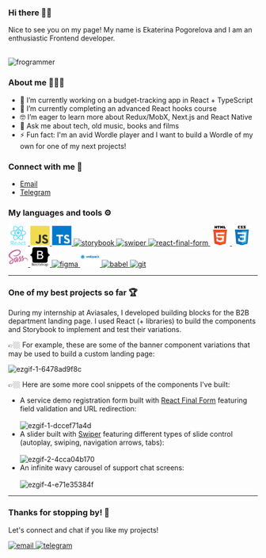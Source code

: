 ### Hi there 👋🏼

<!--
**20thcenturyfrog/20thcenturyfrog** is a ✨ _special_ ✨ repository because its `README.md` (this file) appears on your GitHub profile.

Here are some ideas to get you started:

- 🔭 I’m currently working on ...
- 🌱 I’m currently learning ...
- 👯 I’m looking to collaborate on ...
- 🤔 I’m looking for help with ...
- 💬 Ask me about ...
- 📫 How to reach me: ...
- 😄 Pronouns: ...
- ⚡ Fun fact: ...
-->

Nice to see you on my page! My name is Ekaterina Pogorelova and I am an enthusiastic Frontend developer.
<br/><br/>

<img alt="frogrammer" width="350" src="https://media.tenor.com/YUzRkMOL-3EAAAAC/programming-computer-frog.gif">

### About me 👩🏼‍💻

- 🔭 I’m currently working on a budget-tracking app in React + TypeScript
- 🌱 I’m currently completing an advanced React hooks course
- 🤓 I’m eager to learn more about Redux/MobX, Next.js and React Native
- 💬 Ask me about tech, old music, books and films
- ⚡ Fun fact: I'm an avid Wordle player and I want to build a Wordle of my own for one of my next projects!

### Connect with me 👀

- <a href="mailto:pogorelova.katerina@yandex.ru" target="_blank" rel="noreferrer">Email</a>
- <a href="https://t.me/twentiethcenturyfrog" target="_blank" rel="noreferrer">Telegram</a>

### My languages and tools ⚙️

  <a href="https://reactjs.org/" target="_blank" rel="noreferrer"> <img src="https://raw.githubusercontent.com/devicons/devicon/master/icons/react/react-original-wordmark.svg" alt="react" width="40" height="40"/> </a>
  <a href="https://developer.mozilla.org/en-US/docs/Web/JavaScript" target="_blank" rel="noreferrer"> <img src="https://raw.githubusercontent.com/devicons/devicon/master/icons/javascript/javascript-original.svg" alt="javascript" width="40" height="40"/> </a>
  <a href="https://www.typescriptlang.org/" target="_blank" rel="noreferrer"> <img src="https://raw.githubusercontent.com/devicons/devicon/master/icons/typescript/typescript-original.svg" alt="typescript" width="40" height="40"/> </a>
  <a href="https://storybook.js.org/" target="_blank" rel="noreferrer"> <img src="https://www.svgrepo.com/show/354397/storybook-icon.svg" alt="storybook" width="40" height="40"/> </a>
  <a href="https://swiperjs.com/" target="_blank" rel="noreferrer"> <img src="https://swiperjs.com/images/swiper-logo.svg" alt="swiper" width="40" height="40"/> </a>
  <a href="https://final-form.org/react" target="_blank" rel="noreferrer"> <img src="https://avatars.githubusercontent.com/u/34044827?v=4&s=160" alt="react-final-form" width="40" height="40"/> </a>
  <a href="https://www.w3.org/html/" target="_blank" rel="noreferrer"> <img src="https://raw.githubusercontent.com/devicons/devicon/master/icons/html5/html5-original-wordmark.svg" alt="html5" width="40" height="40"/> </a>
  <a href="https://www.w3schools.com/css/" target="_blank" rel="noreferrer"> <img src="https://raw.githubusercontent.com/devicons/devicon/master/icons/css3/css3-original-wordmark.svg" alt="css3" width="40" height="40"/> </a>
  <a href="https://sass-lang.com" target="_blank" rel="noreferrer"> <img src="https://raw.githubusercontent.com/devicons/devicon/master/icons/sass/sass-original.svg" alt="sass" width="40" height="40"/> </a>
  <a href="https://getbootstrap.com" target="_blank" rel="noreferrer"> <img src="https://raw.githubusercontent.com/devicons/devicon/master/icons/bootstrap/bootstrap-plain-wordmark.svg" alt="bootstrap" width="40" height="40"/> </a>
  <a href="https://www.figma.com/" target="_blank" rel="noreferrer"> <img src="https://www.vectorlogo.zone/logos/figma/figma-icon.svg" alt="figma" width="40" height="40"/> </a>
  <a href="https://webpack.js.org" target="_blank" rel="noreferrer"> <img src="https://raw.githubusercontent.com/devicons/devicon/d00d0969292a6569d45b06d3f350f463a0107b0d/icons/webpack/webpack-original-wordmark.svg" alt="webpack" width="40" height="40"/> </a>
  <a href="https://babeljs.io/" target="_blank" rel="noreferrer"> <img src="https://www.vectorlogo.zone/logos/babeljs/babeljs-icon.svg" alt="babel" width="40" height="40"/> </a>
  <a href="https://git-scm.com/" target="_blank" rel="noreferrer"> <img src="https://www.vectorlogo.zone/logos/git-scm/git-scm-icon.svg" alt="git" width="40" height="40"/> </a>

<hr/>

### One of my best projects so far 🏆

During my internship at Aviasales, I developed building blocks for the B2B department landing page. I used React (+ libraries) to build the components and Storybook to implement and test their variations.

👉🏼 For example, these are some of the banner component variations that may be used to build a custom landing page:

![ezgif-1-6478ad9f8c](https://github.com/20thcenturyfrog/20thcenturyfrog/assets/114294885/76594d1f-ec84-4ac5-af7a-a3bf6e210c33)

👉🏼 Here are some more cool snippets of the components I've built:

- A service demo registration form built with [React Final Form](https://final-form.org/react) featuring field validation and URL redirection:<br/><br/>![ezgif-1-dccef71a4d](https://github.com/20thcenturyfrog/20thcenturyfrog/assets/114294885/09560d02-8a33-4b97-9bf9-9ade46f553af)
- A slider built with [Swiper](https://swiperjs.com/) featuring different types of slide control (autoplay, swiping, navigation arrows, tabs):<br/><br/>![ezgif-2-4cca04b170](https://github.com/20thcenturyfrog/20thcenturyfrog/assets/114294885/75711935-3e07-43d9-9bc2-b1dbdb2fb133)
- An infinite wavy carousel of support chat screens:<br/><br/>![ezgif-4-e71e35384f](https://github.com/20thcenturyfrog/20thcenturyfrog/assets/114294885/20bdec0f-61ca-4b12-af20-d279d89ebc6c)

<hr/>

### Thanks for stopping by! 💫

Let's connect and chat if you like my projects!

<a href="mailto:pogorelova.katerina@yandex.ru" target="_blank" rel="noreferrer"> <img src="https://upload.wikimedia.org/wikipedia/commons/d/d0/Circle-icons-email.svg" alt="email" width="40" height="40"/> </a>
  <a href="https://t.me/twentiethcenturyfrog" target="_blank" rel="noreferrer"> <img src="https://upload.wikimedia.org/wikipedia/commons/thumb/8/82/Telegram_logo.svg/480px-Telegram_logo.svg.png" alt="telegram" width="40" height="40"/> </a>





